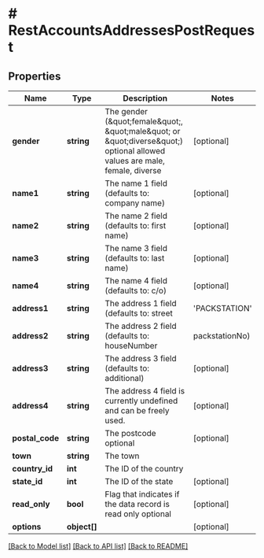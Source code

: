 # # RestAccountsAddressesPostRequest

## Properties

Name | Type | Description | Notes
------------ | ------------- | ------------- | -------------
**gender** | **string** | The gender (\&quot;female\&quot;, \&quot;male\&quot; or \&quot;diverse\&quot;) optional allowed values are male, female, diverse | [optional]
**name1** | **string** | The name 1 field (defaults to: company name) | [optional]
**name2** | **string** | The name 2 field (defaults to: first name) | [optional]
**name3** | **string** | The name 3 field (defaults to: last name) | [optional]
**name4** | **string** | The name 4 field (defaults to: c/o) | [optional]
**address1** | **string** | The address 1 field (defaults to: street|&#39;PACKSTATION&#39;|&#39;POSTFILIALE&#39;) | [optional]
**address2** | **string** | The address 2 field (defaults to: houseNumber|packstationNo) | [optional]
**address3** | **string** | The address 3 field (defaults to: additional) | [optional]
**address4** | **string** | The address 4 field is currently undefined and can be freely used. | [optional]
**postal_code** | **string** | The postcode optional | [optional]
**town** | **string** | The town |
**country_id** | **int** | The ID of the country |
**state_id** | **int** | The ID of the state | [optional]
**read_only** | **bool** | Flag that indicates if the data record is read only optional | [optional]
**options** | **object[]** |  | [optional]

[[Back to Model list]](../../README.md#models) [[Back to API list]](../../README.md#endpoints) [[Back to README]](../../README.md)
